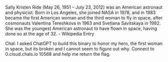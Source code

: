 Sally Kristen Ride (May 26, 1951 – July 23, 2012) was an American astronaut and physicist. Born in Los Angeles, she joined NASA in 1978, and in 1983 became the first American woman and the third woman to fly in space, after cosmonauts Valentina Tereshkova in 1963 and Svetlana Savitskaya in 1982. She was the youngest American astronaut to have flown in space, having done so at the age of 32. - Wikipedia Entry

Chal: I asked ChatGPT to build this binary to honor my hero, the first woman in space, but its broken and I cannot seem to figure out why. Connect to 0.cloud.chals.io 10568 and help me return the flag.
